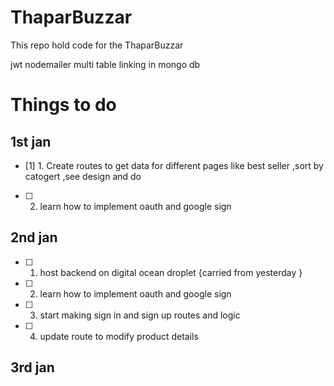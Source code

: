 # ThaparBuzzar
This repo hold code for the ThaparBuzzar 






jwt
nodemailer
multi table linking in mongo db



# Things to do
## 1st jan 
- [1] 1. Create routes to get data for different pages like best seller ,sort by catogert ,see design and do
- [ ] 2. learn how to implement oauth and google sign
## 2nd jan 
- [ ] 1. host backend on digital ocean droplet {carried from yesterday }
- [ ] 2. learn how to implement oauth and google sign
- [ ] 3. start making sign in and sign up routes and logic
- [ ] 4. update route to modify product details

## 3rd jan